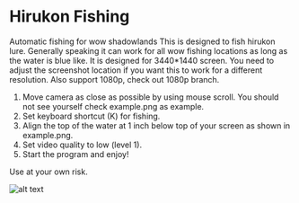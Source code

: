 # Hirukon Fishing
Automatic fishing for wow shadowlands
This is designed to fish hirukon lure. Generally speaking it can work for all wow fishing locations as long as the water is blue like.
It is designed for 3440*1440 screen. You need to adjust the screenshot location if you want this to work for a different resolution.
Also support 1080p, check out 1080p branch.
1. Move camera as close as possible by using mouse scroll. You should not see yourself check example.png as example.
2. Set keyboard shortcut (K) for fishing.
3. Align the top of the water at 1 inch below top of your screen as shown in example.png.
4. Set video quality to low (level 1).
4. Start the program and enjoy!

Use at your own risk.

![alt text](https://github.com/diwulechao/wow.fishing.hirukon/blob/main/example.png?raw=true)
